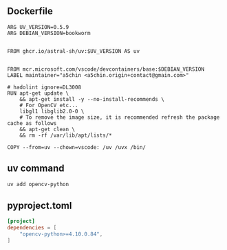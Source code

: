 ## Dockerfile
```{.dockerfile title=".devcontainer/Dockerfile" hl_lines=15}
ARG UV_VERSION=0.5.9
ARG DEBIAN_VERSION=bookworm


FROM ghcr.io/astral-sh/uv:$UV_VERSION AS uv


FROM mcr.microsoft.com/vscode/devcontainers/base:$DEBIAN_VERSION
LABEL maintainer="a5chin <a5chin.origin+contact@gmain.com>"

# hadolint ignore=DL3008
RUN apt-get update \
    && apt-get install -y --no-install-recommends \
    # For OpenCV etc...
    libgl1 libglib2.0-0 \
    # To remove the image size, it is recommended refresh the package cache as follows
    && apt-get clean \
    && rm -rf /var/lib/apt/lists/*

COPY --from=uv --chown=vscode: /uv /uvx /bin/
```

## uv command
```sh
uv add opencv-python
```

## pyproject.toml
```{.toml title="pyproject.toml" hl_lines=3}
[project]
dependencies = [
    "opencv-python>=4.10.0.84",
]
```
